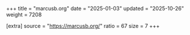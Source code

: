 +++
title = "marcusb.org"
date = "2025-01-03"
updated = "2025-10-26"
weight = 7208

[extra]
source = "https://marcusb.org/"
ratio = 67
size = 7
+++
